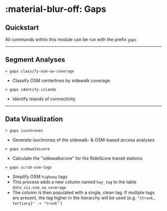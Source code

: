 # :material-blur-off: Gaps

## Quickstart

All commands within this module can be run with the prefix `gaps`

---

## Segment Analyses

`> gaps classify-osm-sw-coverage`

- Classify OSM centerlines by sidewalk coverage

`> gaps identify-islands`

- Identify islands of connectivity

---

## Data Visualization

`> gaps isochrones`

- Generate isochrones of the sidewalk- & OSM-based access analyses

`> gaps sidewalkscore`

- Calculate the "sidewalkscore" for the RideScore transit stations

`> gaps scrub-osm-tags`

- Simplify OSM `highway` tags
- This process adds a new column named `hwy_tag` to the table `data_viz.osm_sw_coverage`
- The column is then populated with a single, clean tag. If multiple tags are present, the tag higher in the hierarchy will be used (e.g. `"{trunk, tertiary}" -> "trunk"` )
